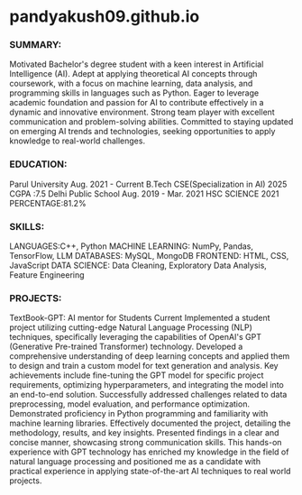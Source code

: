 # pandyakush09.github.io
### SUMMARY:
Motivated Bachelor's degree student with a keen interest in Artificial Intelligence (AI). Adept at applying theoretical AI concepts through
coursework, with a focus on machine learning, data analysis, and programming skills in languages such as Python. Eager to leverage academic
foundation and passion for AI to contribute effectively in a dynamic and innovative environment. Strong team player with excellent
communication and problem-solving abilities. Committed to staying updated on emerging AI trends and technologies, seeking opportunities to
apply knowledge to real-world challenges.

### EDUCATION:
Parul University Aug. 2021 - Current
B.Tech CSE(Specialization in AI) 2025
CGPA :7.5
Delhi Public School Aug. 2019 - Mar. 2021
HSC SCIENCE 2021
PERCENTAGE:81.2%

### SKILLS:
LANGUAGES:C++, Python
MACHINE LEARNING: NumPy, Pandas, TensorFlow, LLM
DATABASES: MySQL, MongoDB
FRONTEND: HTML, CSS, JavaScript
DATA SCIENCE: Data Cleaning, Exploratory Data Analysis, Feature Engineering

### PROJECTS:
TextBook-GPT: AI mentor for Students Current
Implemented a student project utilizing cutting-edge Natural Language Processing (NLP) techniques, specifically leveraging the capabilities of
OpenAI's GPT (Generative Pre-trained Transformer) technology. Developed a comprehensive understanding of deep learning concepts and applied
them to design and train a custom model for text generation and analysis.
Key achievements include fine-tuning the GPT model for specific project requirements, optimizing hyperparameters, and integrating the model
into an end-to-end solution. Successfully addressed challenges related to data preprocessing, model evaluation, and performance optimization.
Demonstrated proficiency in Python programming and familiarity with machine learning libraries.
Effectively documented the project, detailing the methodology, results, and key insights. Presented findings in a clear and concise manner,
showcasing strong communication skills. This hands-on experience with GPT technology has enriched my knowledge in the field of natural
language processing and positioned me as a candidate with practical experience in applying state-of-the-art AI techniques to real world projects.





